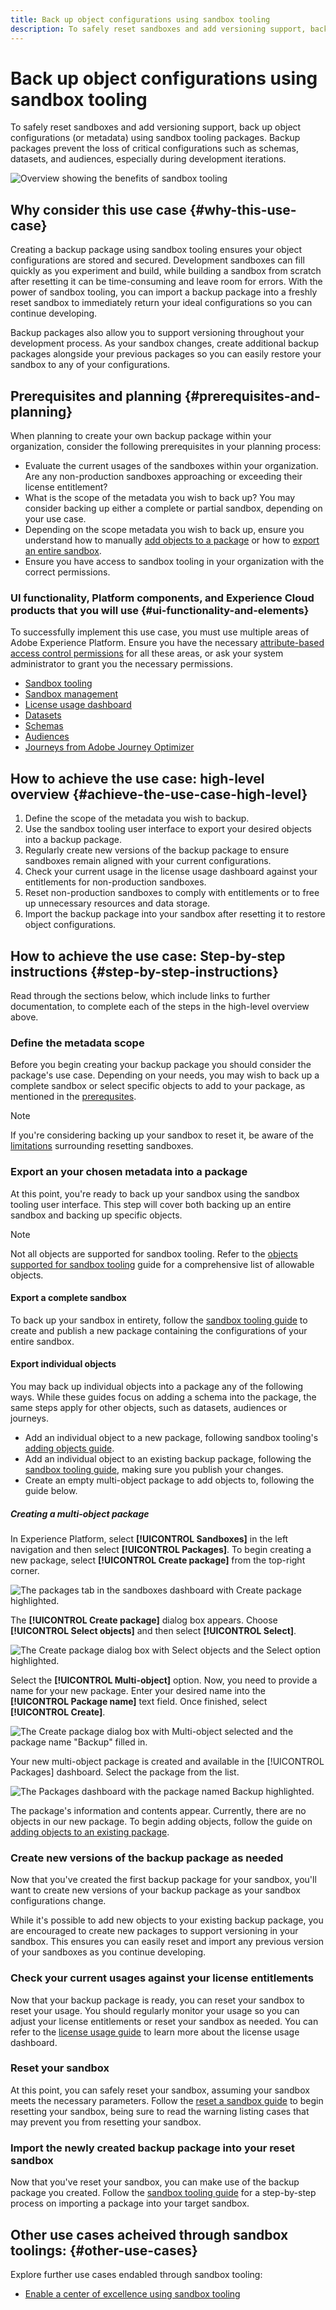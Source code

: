 ```yaml
---
title: Back up object configurations using sandbox tooling
description: To safely reset sandboxes and add versioning support, back up object configurations (or metadata) using sandbox tooling packages. Backup packages prevent the loss of critical configurations such as schemas, datasets, and audiences, especially during development iterations.
---
```

# Back up object configurations using sandbox tooling

To safely reset sandboxes and add versioning support, back up object configurations (or metadata) using sandbox tooling packages. Backup packages prevent the loss of critical configurations such as schemas, datasets, and audiences, especially during development iterations.

![Overview showing the benefits of sandbox tooling](../images/use-cases/tooling-overview.png)

## Why consider this use case {#why-this-use-case}

Creating a backup package using sandbox tooling ensures your object configurations are stored and secured. Development sandboxes can fill quickly as you experiment and build, while building a sandbox from scratch after resetting it can be time-consuming and leave room for errors. With the power of sandbox tooling, you can import a backup package into a freshly reset sandbox to immediately return your ideal configurations so you can continue developing. 

Backup packages also allow you to support versioning throughout your development process. As your sandbox changes, create additional backup packages alongside your previous packages so you can easily restore your sandbox to any of your configurations. 

## Prerequisites and planning {#prerequisites-and-planning}

When planning to create your own backup package within your organization, consider the following prerequisites in your planning process:

- Evaluate the current usages of the sandboxes within your organization. Are any non-production sandboxes approaching or exceeding their license entitlement?
- What is the scope of the metadata you wish to back up? You may consider backing up either a complete or partial sandbox, depending on your use case.
- Depending on the scope metadata you wish to back up, ensure you understand how to manually [add objects to a package](../ui/sandbox-tooling.md#add-object-to-a-new-package) or how to [export an entire sandbox](../ui/sandbox-tooling.md#export-an-entire-sandbox).
- Ensure you have access to sandbox tooling in your organization with the correct permissions.

### UI functionality, Platform components, and Experience Cloud products that you will use {#ui-functionality-and-elements}

To successfully implement this use case, you must use multiple areas of Adobe Experience Platform. Ensure you have the necessary [attribute-based access control permissions](../../access-control/abac/overview.md) for all these areas, or ask your system administrator to grant you the necessary permissions.

  - [Sandbox tooling](../ui/sandbox-tooling.md)
  - [Sandbox management](../ui/user-guide.md)
  - [License usage dashboard](../../landing/license-usage-and-guardrails/license-usage-dashboard.md)
  - [Datasets](../../catalog/datasets/overview.md)
  - [Schemas](../../xdm//home.md)
  - [Audiences](../../segmentation/home.md)
  - [Journeys from Adobe Journey Optimizer](https://experienceleague.adobe.com/en/docs/journey-optimizer/using/orchestrate-journeys/journey)

## How to achieve the use case: high-level overview {#achieve-the-use-case-high-level}

1. Define the scope of the metadata you wish to backup.
2. Use the sandbox tooling user interface to export your desired objects into a backup package.
3. Regularly create new versions of the backup package to ensure sandboxes remain aligned with your current configurations.
4. Check your current usage in the license usage dashboard against your entitlements for non-production sandboxes.
5. Reset non-production sandboxes to comply with entitlements or to free up unnecessary resources and data storage.
6. Import the backup package into your sandbox after resetting it to restore object configurations.

## How to achieve the use case: Step-by-step instructions {#step-by-step-instructions}

Read through the sections below, which include links to further documentation, to complete each of the steps in the high-level overview above.

### Define the metadata scope

Before you begin creating your backup package you should consider the package's use case. Depending on your needs, you may wish to back up a complete sandbox or select specific objects to add to your package, as mentioned in the [prerequsites](#prerequisites-and-planning). 

>[!NOTE]
>
> If you're considering backing up your sandbox to reset it, be aware of the [limitations](../ui/user-guide.md#reset-a-sandbox) surrounding resetting sandboxes.

### Export an your chosen metadata into a package

At this point, you're ready to back up your sandbox using the sandbox tooling user interface. This step will cover both backing up an entire sandbox and backing up specific objects.

>[!NOTE]
>
> Not all objects are supported for sandbox tooling. Refer to the [objects supported for sandbox tooling](../ui/sandbox-tooling.md#objects-supported-for-sandbox-tooling) guide for a comprehensive list of allowable objects.

#### Export a complete sandbox

To back up your sandbox in entirety, follow the [sandbox tooling guide](../ui/sandbox-tooling.md#export-an-entire-sandbox) to create and publish a new package containing the configurations of your entire sandbox.

#### Export individual objects

You may back up individual objects into a package any of the following ways. While these guides focus on adding a schema into the package, the same steps apply for other objects, such as datasets, audiences or journeys.

- Add an individual object to a new package, following sandbox tooling's [adding objects guide](../ui/sandbox-tooling.md#add-object-to-a-new-package). 
- Add an individual object to an existing backup package, following the [sandbox tooling guide](../ui/sandbox-tooling.md#add-an-object-to-an-existing-package-and-publish), making sure you publish your changes.
- Create an empty multi-object package to add objects to, following the guide below.

##### Creating a multi-object package

In Experience Platform, select **[!UICONTROL Sandboxes]** in the left navigation and then select **[!UICONTROL Packages]**. To begin creating a new package, select **[!UICONTROL Create package]** from the top-right corner.

![The packages tab in the sandboxes dashboard with Create package highlighted.](../images/use-cases/create-package.png)

The **[!UICONTROL Create package]** dialog box appears. Choose **[!UICONTROL Select objects]** and then select **[!UICONTROL Select]**.

![The Create package dialog box with Select objects and the Select option highlighted.](../images/use-cases/create-package-select-objects.png)

Select the **[!UICONTROL Multi-object]** option. Now, you need to provide a name for your new package. Enter your desired name into the **[!UICONTROL Package name]** text field. Once finished, select **[!UICONTROL Create]**.

![The Create package dialog box with Multi-object selected and the package name "Backup" filled in.](../images/use-cases/name-multi-object.png)

Your new multi-object package is created and available in the [!UICONTROL Packages] dashboard. Select the package from the list.

![The Packages dashboard with the package named Backup highlighted.](../images/use-cases/package-created.png)

The package's information and contents appear. Currently, there are no objects in our new package. To begin adding objects, follow the guide on [adding objects to an existing package](../ui/sandbox-tooling.md#add-object-to-a-new-package).

### Create new versions of the backup package as needed

Now that you've created the first backup package for your sandbox, you'll want to create new versions of your backup package as your sandbox configurations change. 

While it's possible to add new objects to your existing backup package, you are encouraged to create new packages to support versioning in your sandbox. This ensures you can easily reset and import any previous version of your sandboxes as you continue developing.

### Check your current usages against your license entitlements

Now that your backup package is ready, you can reset your sandbox to reset your usage. You should regularly monitor your usage so you can adjust your license entitlements or reset your sandbox as needed. You can refer to the [license usage guide](../../dashboards/guides/license-usage.md) to learn more about the license usage dashboard. 

### Reset your sandbox

At this point, you can safely reset your sandbox, assuming your sandbox meets the necessary parameters. Follow the [reset a sandbox guide](../ui/user-guide.md#reset-a-sandbox) to begin resetting your sandbox, being sure to read the warning listing cases that may prevent you from resetting your sandbox.

### Import the newly created backup package into your reset sandbox

Now that you've reset your sandbox, you can make use of the backup package you created. Follow the [sandbox tooling guide](../ui/sandbox-tooling.md#import-a-package-to-a-target-sandbox) for a step-by-step process on importing a package into your target sandbox.

## Other use cases acheived through sandbox toolings: {#other-use-cases}

Explore further use cases endabled through sandbox tooling:

- [Enable a center of excellence using sandbox tooling](./center-of-excellence.md)
